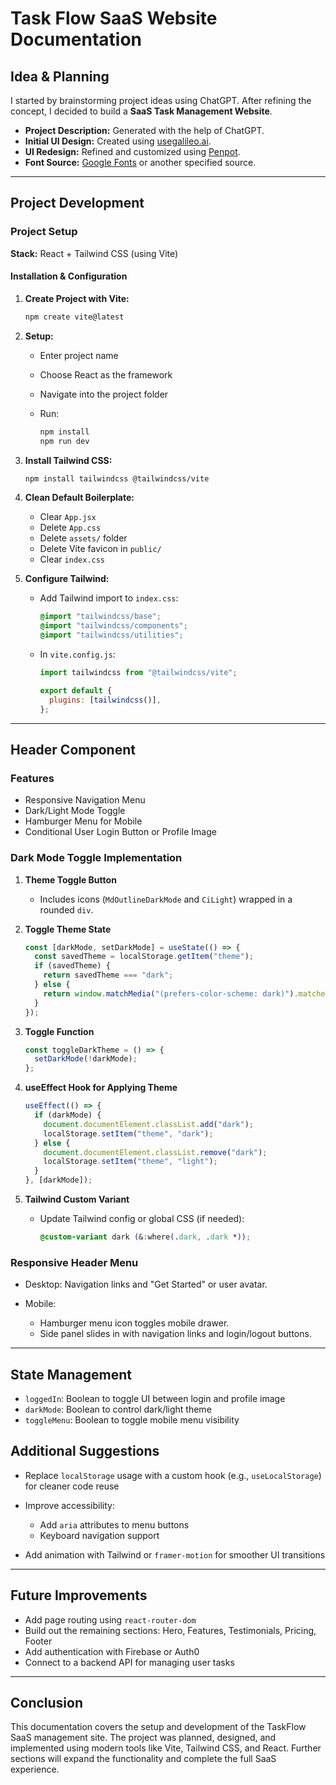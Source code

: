 # Task Flow SaaS Website Documentation

## Idea & Planning

I started by brainstorming project ideas using ChatGPT. After refining the concept, I decided to build a **SaaS Task Management Website**.

- **Project Description:** Generated with the help of ChatGPT.
- **Initial UI Design:** Created using [usegalileo.ai](https://www.usegalileo.ai/).
- **UI Redesign:** Refined and customized using [Penpot](https://design.penpot.app/).
- **Font Source:** [Google Fonts](https://fonts.google.com/) or another specified source.

---

## Project Development

### Project Setup

**Stack:** React + Tailwind CSS (using Vite)

#### Installation & Configuration

1. **Create Project with Vite:**

   ```bash
   npm create vite@latest
   ```

2. **Setup:**

   - Enter project name
   - Choose React as the framework
   - Navigate into the project folder
   - Run:

     ```bash
     npm install
     npm run dev
     ```

3. **Install Tailwind CSS:**

   ```bash
   npm install tailwindcss @tailwindcss/vite
   ```

4. **Clean Default Boilerplate:**

   - Clear `App.jsx`
   - Delete `App.css`
   - Delete `assets/` folder
   - Delete Vite favicon in `public/`
   - Clear `index.css`

5. **Configure Tailwind:**

   - Add Tailwind import to `index.css`:

     ```css
     @import "tailwindcss/base";
     @import "tailwindcss/components";
     @import "tailwindcss/utilities";
     ```

   - In `vite.config.js`:

     ```js
     import tailwindcss from "@tailwindcss/vite";

     export default {
       plugins: [tailwindcss()],
     };
     ```

---

## Header Component

### Features

- Responsive Navigation Menu
- Dark/Light Mode Toggle
- Hamburger Menu for Mobile
- Conditional User Login Button or Profile Image

### Dark Mode Toggle Implementation

1. **Theme Toggle Button**

   - Includes icons (`MdOutlineDarkMode` and `CiLight`) wrapped in a rounded `div`.

2. **Toggle Theme State**

   ```js
   const [darkMode, setDarkMode] = useState(() => {
     const savedTheme = localStorage.getItem("theme");
     if (savedTheme) {
       return savedTheme === "dark";
     } else {
       return window.matchMedia("(prefers-color-scheme: dark)").matches;
     }
   });
   ```

3. **Toggle Function**

   ```js
   const toggleDarkTheme = () => {
     setDarkMode(!darkMode);
   };
   ```

4. **useEffect Hook for Applying Theme**

   ```js
   useEffect(() => {
     if (darkMode) {
       document.documentElement.classList.add("dark");
       localStorage.setItem("theme", "dark");
     } else {
       document.documentElement.classList.remove("dark");
       localStorage.setItem("theme", "light");
     }
   }, [darkMode]);
   ```

5. **Tailwind Custom Variant**

   - Update Tailwind config or global CSS (if needed):

     ```css
     @custom-variant dark (&:where(.dark, .dark *));
     ```

### Responsive Header Menu

- Desktop: Navigation links and "Get Started" or user avatar.
- Mobile:

  - Hamburger menu icon toggles mobile drawer.
  - Side panel slides in with navigation links and login/logout buttons.

---

## State Management

- `loggedIn`: Boolean to toggle UI between login and profile image
- `darkMode`: Boolean to control dark/light theme
- `toggleMenu`: Boolean to toggle mobile menu visibility

## Additional Suggestions

- Replace `localStorage` usage with a custom hook (e.g., `useLocalStorage`) for cleaner code reuse
- Improve accessibility:

  - Add `aria` attributes to menu buttons
  - Keyboard navigation support

- Add animation with Tailwind or `framer-motion` for smoother UI transitions

---

## Future Improvements

- Add page routing using `react-router-dom`
- Build out the remaining sections: Hero, Features, Testimonials, Pricing, Footer
- Add authentication with Firebase or Auth0
- Connect to a backend API for managing user tasks

---

## Conclusion

This documentation covers the setup and development of the TaskFlow SaaS management site. The project was planned, designed, and implemented using modern tools like Vite, Tailwind CSS, and React. Further sections will expand the functionality and complete the full SaaS experience.
